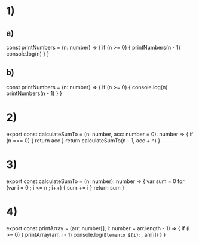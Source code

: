 # 1)

## a)
const printNumbers = (n: number) => {
  if (n >= 0) {
    printNumbers(n - 1)
    console.log(n)
  }
}

## b) 
const printNumbers = (n: number) => {
  if (n >= 0) {
    console.log(n)
    printNumbers(n - 1)
  }
}

# 2)

export const calculateSumTo = (n: number, acc: number = 0): number => {
  if (n === 0) {
    return acc
  }
  return calculateSumTo(n - 1, acc + n)
}

# 3)

export const calculateSumTo = (n: number): number => {
  var sum = 0
	for (var i = 0 ; i <= n ; i++) {
        sum += i
  }
	return sum
}

# 4)

export const printArray = (arr: number[], i: number = arr.length - 1) => {
  if (i >= 0) {
    printArray(arr, i - 1)
    console.log(`Elemento ${i}:`, arr[i])
  }
}

